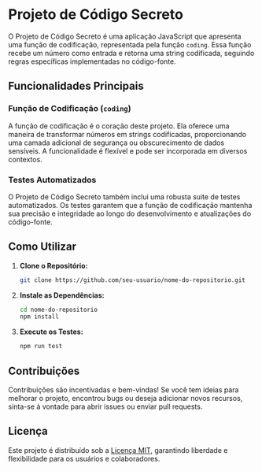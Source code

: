# Projeto de Código Secreto

O Projeto de Código Secreto é uma aplicação JavaScript que apresenta uma função de codificação, representada pela função `coding`. Essa função recebe um número como entrada e retorna uma string codificada, seguindo regras específicas implementadas no código-fonte.

## Funcionalidades Principais

### Função de Codificação (`coding`)

A função de codificação é o coração deste projeto. Ela oferece uma maneira de transformar números em strings codificadas, proporcionando uma camada adicional de segurança ou obscurecimento de dados sensíveis. A funcionalidade é flexível e pode ser incorporada em diversos contextos.

### Testes Automatizados

O Projeto de Código Secreto também inclui uma robusta suite de testes automatizados. Os testes garantem que a função de codificação mantenha sua precisão e integridade ao longo do desenvolvimento e atualizações do código-fonte.

## Como Utilizar

1. **Clone o Repositório:**

   ```bash
   git clone https://github.com/seu-usuario/nome-do-repositorio.git
   ```

2. **Instale as Dependências:**

   ```bash
   cd nome-do-repositorio
   npm install
   ```

3. **Execute os Testes:**

   ```bash
   npm run test
   ```

## Contribuições

Contribuições são incentivadas e bem-vindas! Se você tem ideias para melhorar o projeto, encontrou bugs ou deseja adicionar novos recursos, sinta-se à vontade para abrir issues ou enviar pull requests.

## Licença

Este projeto é distribuído sob a [Licença MIT](LICENSE), garantindo liberdade e flexibilidade para os usuários e colaboradores.

